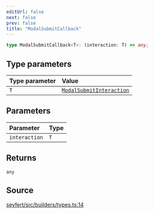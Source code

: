 ```yaml
---
editUrl: false
next: false
prev: false
title: "ModalSubmitCallback"
---
```


```ts
type ModalSubmitCallback<T>: (interaction: T) => any;
```

## Type parameters

| Type parameter | Value |
| :------ | :------ |
| `T` | [`ModalSubmitInteraction`](/api/classes/modalsubmitinteraction/) |

## Parameters

| Parameter | Type |
| :------ | :------ |
| `interaction` | `T` |

## Returns

`any`

## Source

[seyfert/src/builders/types.ts:14](https://github.com/potoland/potocuit/blob/c4fb0c1/src/builders/types.ts#L14)
